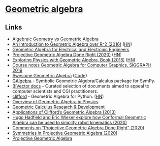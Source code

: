 # [Geometric algebra](https://en.wikipedia.org/wiki/Geometric_algebra)

## Links

- [Algebraic Geometry vs Geometric Algebra](https://www.reddit.com/r/math/comments/ddqt6f/algebraic_geometry_vs_geometric_algebra/)
- [An Introduction to Geometric Algebra over R^2 (2016)](https://bitworking.org/news/ga/2d) ([HN](https://news.ycombinator.com/item?id=13239632))
- [Geometric Algebra for Electrical and Electronic Engineers](https://ieeexplore.ieee.org/document/6876131?arnumber=6876131)
- [Projective Geometric Algebra Done Right (2020)](http://terathon.com/blog/projective-geometric-algebra-done-right/) ([HN](https://news.ycombinator.com/item?id=22142706))
- [Exploring Physics with Geometric Algebra, Book (2016)](http://peeterjoot.com/archives/math2015/gabookI.pdf) ([HN](https://news.ycombinator.com/item?id=15932739))
- [Course notes Geometric Algebra for Computer Graphics, SIGGRAPH 2019](https://arxiv.org/abs/2002.04509)
- [Awesome Geometric Algebra](https://awesome-geometric-algebra.rtfd.io/) ([Code](https://github.com/pygae/awesome-geometric-algebra))
- [GAlgebra](https://github.com/pygae/galgebra) - Symbolic Geometric Algebra/Calculus package for SymPy.
- [BiVector docs](https://bivector.net/) - Curated selection of documents aimed to appeal to computer scientists and CGI practitioners.
- [clifford](https://github.com/pygae/clifford) - Geometric Algebra for Python. ([HN](https://news.ycombinator.com/item?id=24382360))
- [Overview of Geometric Algebra in Physics](http://geocalc.clas.asu.edu/html/Overview.html)
- [Geometric Calculus Research & Development](http://geocalc.clas.asu.edu/)
- [Applications of Clifford’s Geometric Algebra (2013)](https://arxiv.org/pdf/1305.5663.pdf)
- [Hugo Hadfield and Eric Wieser explore how Conformal Geometric Algebra can be used to simplify robot kinematics (2020)](https://www.youtube.com/watch?v=bj9JslblYPU)
- [Comments on "Projective Geometric Algebra Done Right" (2020)](https://www.jeremyong.com/math/2020/01/24/comments-on-projective-geometric-algebra-done-right/)
- [Symmetries in Projective Geometric Algebra (2020)](http://terathon.com/blog/symmetries-in-projective-geometric-algebra/)
- [Projective Geometric Algebra](http://projectivegeometricalgebra.org/)
